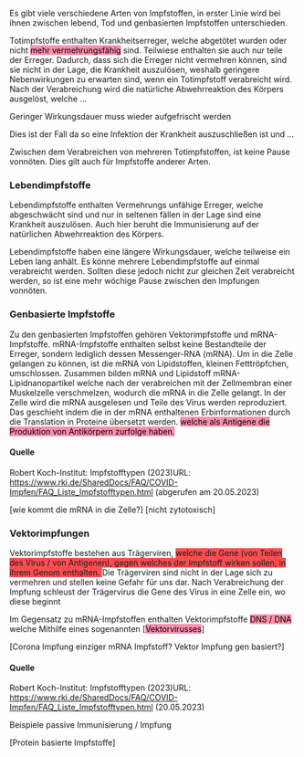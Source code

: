 Es gibt viele verschiedene Arten von Impfstoffen, in erster Linie wird bei ihnen zwischen lebend, Tod und genbasierten Impfstoffen unterschieden.

Totimpfstoffe enthalten Krankheitserreger, welche abgetötet wurden oder nicht <mark style="background: #FF5582A6;">mehr vermehrungsfähig</mark> sind. 
Teilwiese enthalten sie auch nur teile der Erreger. 
Dadurch, dass sich die Erreger nicht vermehren können, sind sie nicht in der Lage, die Krankheit auszulösen, weshalb geringere Nebenwirkungen zu erwarten sind, wenn ein Totimpfstoff verabreicht wird.
Nach der Verabreichung wird die natürliche Abwehrreaktion des Körpers ausgelöst, welche …

Geringer Wirkungsdauer muss wieder aufgefrischt werden

Dies ist der Fall da so eine Infektion der Krankheit auszuschließen ist und …

Zwischen dem Verabreichen von mehreren Totimpfstoffen, ist keine Pause vonnöten. Dies gilt auch für Impfstoffe anderer Arten.




### Lebendimpfstoffe
Lebendimpfstoffe enthalten Vermehrungs unfähige Erreger, welche abgeschwächt sind und nur in seltenen fällen in der Lage sind eine Krankheit auszulösen. Auch hier beruht die Immunisierung auf der natürlichen Abwehrreaktion des Körpers.

Lebendimpfstoffe haben eine längere Wirkungsdauer, welche teilweise ein Leben lang anhält. Es könne mehrere Lebendimpfstoffe auf einmal verabreicht werden. Sollten diese jedoch nicht zur gleichen Zeit verabreicht werden, so ist eine mehr wöchige Pause zwischen den Impfungen vonnöten.




### Genbasierte Impfstoffe 
Zu den genbasierten Impfstoffen gehören Vektorimpfstoffe und mRNA-Impfstoffe. 
mRNA-Impfstoffe enthalten selbst keine Bestandteile der Erreger, sondern lediglich dessen Messenger-RNA (mRNA). 
Um in die Zelle gelangen zu können, ist die mRNA von Lipidstoffen, kleinen Fetttröpfchen, umschlossen. Zusammen bilden mRNA und Lipidstoff mRNA-Lipidnanopartikel welche nach der verabreichen mit der Zellmembran einer Muskelzelle verschmelzen, wodurch die mRNA in die Zelle gelangt. In der Zelle wird die mRNA ausgelesen und Teile des Virus werden reproduziert. Das geschieht indem die in der mRNA enthaltenen Erbinformationen durch die Translation in Proteine übersetzt werden. <mark style="background: #FF5582A6;">welche als Antigene die Produktion von Antikörpern zurfolge haben.</mark>

#### Quelle
Robert Koch-Institut: Impfstofftypen (2023)URL: https://www.rki.de/SharedDocs/FAQ/COVID-Impfen/FAQ_Liste_Impfstofftypen.html (abgerufen am 20.05.2023)



[wie kommt die mRNA in die Zelle?]
[nicht zytotoxisch]


### Vektorimpfungen
Vektorimpfstoffe bestehen aus Trägerviren, <span style="background:#ff4d4f">welche die Gene (von Teilen  des Virus / von Antigenen), gegen welches der Impfstoff wirken sollen, in ihrem Genom enthalten. </span> Die Trägerviren sind nicht in der Lage sich zu vermehren und stellen keine Gefahr für uns dar. Nach Verabreichung der Impfung schleust der Trägervirus die Gene des Virus in eine Zelle ein, wo diese beginnt 



Im Gegensatz zu mRNA-Impfstoffen enthalten Vektorimpfstoffe <mark style="background: #FF5582A6;">DNS / DNA</mark> welche Mithilfe eines sogenannten [<mark style="background: #FF5582A6;">Vektorvirusses</mark>]



[Corona Impfung einziger mRNA Impfstoff?
Vektor Impfung gen basiert?]

#### Quelle
Robert Koch-Institut: Impfstofftypen (2023)URL: https://www.rki.de/SharedDocs/FAQ/COVID-Impfen/FAQ_Liste_Impfstofftypen.html (20.05.2023)



Beispiele passive Immunisierung / Impfung

[Protein basierte Impfstoffe]
